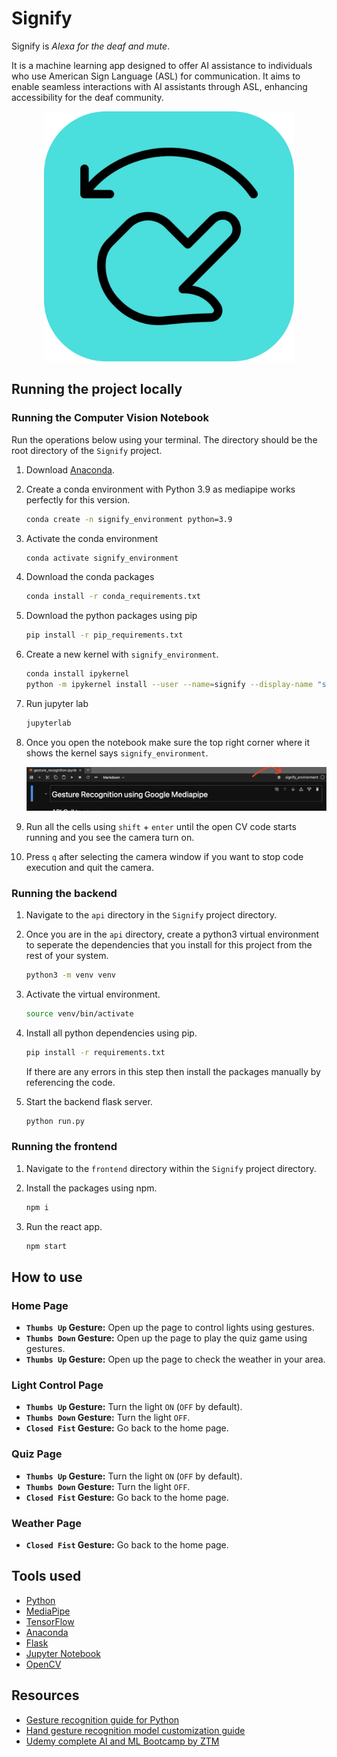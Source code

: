 # Signify

Signify is *Alexa for the deaf and mute*. 

It is a machine learning app designed to offer AI assistance to individuals who use American Sign Language (ASL) for communication. It aims to enable seamless interactions with AI assistants through ASL, enhancing accessibility for the deaf community.

<div align="center">
    <img src="./assets/logo.png" alt="Signify Logo" width="400">
</div>

## Running the project locally

### Running the Computer Vision Notebook

Run the operations below using your terminal. The directory should be the root directory of the `Signify` project.

1. Download [Anaconda](https://www.anaconda.com/download).

2. Create a conda environment with Python 3.9 as mediapipe works perfectly for this version.

    ```bash
    conda create -n signify_environment python=3.9
    ```

3. Activate the conda environment

    ```bash
    conda activate signify_environment
    ```

4. Download the conda packages

    ```bash
    conda install -r conda_requirements.txt
    ```

5. Download the python packages using pip

    ```bash
    pip install -r pip_requirements.txt
    ```

6. Create a new kernel with `signify_environment`.

    ```bash
    conda install ipykernel 
    python -m ipykernel install --user --name=signify --display-name "signify_environment"
    ```

7. Run jupyter lab

    ```bash
    jupyterlab
    ```

8. Once you open the notebook make sure the top right corner where it shows the kernel says `signify_environment`.

    ![Kernel Example](./assets/kernel.png)

9. Run all the cells using `shift` + `enter` until the open CV code starts running and you see the camera turn on.

10. Press `q` after selecting the camera window if you want to stop code execution and quit the camera.

### Running the backend

1. Navigate to the `api` directory in the `Signify` project directory.

2. Once you are in the `api` directory, create a python3 virtual environment to seperate the dependencies that you install for this project from the rest of your system.

    ```bash
    python3 -m venv venv
    ```

3. Activate the virtual environment.

    ```bash
    source venv/bin/activate
    ```

4. Install all python dependencies using pip.
    ```bash
    pip install -r requirements.txt
    ```

    If there are any errors in this step then install the packages manually by referencing the code.

5. Start the backend flask server.

    ```bash
    python run.py
    ```

### Running the frontend

1. Navigate to the `frontend` directory within the `Signify` project directory.

2. Install the packages using npm.

    ```bash
    npm i
    ```

3. Run the react app.

    ```bash
    npm start
    ```

## How to use

### Home Page

- **`Thumbs Up` Gesture:** Open up the page to control lights using gestures.
- **`Thumbs Down` Gesture:** Open up the page to play the quiz game using gestures.
- **`Thumbs Up` Gesture:** Open up the page to check the weather in your area.

### Light Control Page

- **`Thumbs Up` Gesture:** Turn the light `ON` (`OFF` by default).
- **`Thumbs Down` Gesture:** Turn the light `OFF`.
- **`Closed Fist` Gesture:** Go back to the home page.

### Quiz Page

- **`Thumbs Up` Gesture:** Turn the light `ON` (`OFF` by default).
- **`Thumbs Down` Gesture:** Turn the light `OFF`.
- **`Closed Fist` Gesture:** Go back to the home page.

### Weather Page

- **`Closed Fist` Gesture:** Go back to the home page.

## Tools used

- [Python](https://docs.python.org/3/)
- [MediaPipe](https://google.github.io/mediapipe/)
- [TensorFlow](https://www.tensorflow.org/overview)
- [Anaconda](https://docs.anaconda.com/)
- [Flask](https://flask.palletsprojects.com/)
- [Jupyter Notebook](https://jupyter-notebook.readthedocs.io/en/stable/)
- [OpenCV](https://docs.opencv.org/master/)

## Resources

- [Gesture recognition guide for Python](https://developers.google.com/mediapipe/solutions/vision/gesture_recognizer/python)
- [Hand gesture recognition model customization guide](https://developers.google.com/mediapipe/solutions/customization/gesture_recognizer)
- [Udemy complete AI and ML Bootcamp by ZTM](https://www.udemy.com/share/102vAM3@uzvhf-FWASuZvecZ9RCJyF9n25CqgKAtCSlxnOch3PB_A_F7ZEdAXJ9b6V1QUXEo/)